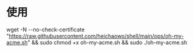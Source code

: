# 使用
wget -N --no-check-certificate "https://raw.githubusercontent.com/heichaowo/shell/main/ops/oh-my-acme.sh" && sudo chmod +x oh-my-acme.sh && sudo ./oh-my-acme.sh
